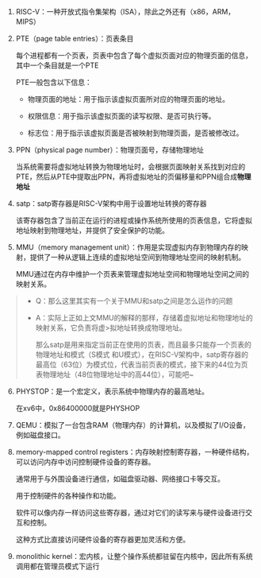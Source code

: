 1. RISC-V：一种开放式指令集架构（ISA），除此之外还有（x86，ARM，MIPS）

2. PTE（page table entries）：页表条目

   每个进程都有一个页表，页表中包含了每个虚拟页面对应的物理页面的信息，其中一个条目就是一个PTE

     PTE一般包含以下信息：

   - 物理页面的地址：用于指示该虚拟页面所对应的物理页面的地址。

   - 权限信息：用于指示该虚拟页面的读写权限、是否可执行等。

   - 标志位：用于指示该虚拟页面是否被映射到物理页面，是否被修改过。

3. PPN（physical page number）：物理页面号，存储物理地址

   当系统需要将虚拟地址转换为物理地址时，会根据页面映射关系找到对应的PTE，然后从PTE中提取出PPN，再将虚拟地址的页偏移量和PPN组合成**物理地址**

4. satp：satp寄存器是RISC-V架构中用于设置地址转换的寄存器

   该寄存器包含了当前正在运行的进程或操作系统所使用的页表信息，它将虚拟地址映射到物理地址，并提供了安全保护的功能。

5. MMU（memory management unit）：作用是实现虚拟内存到物理内存的映射，提供了一种从逻辑上连续的虚拟地址空间到物理地址空间的映射机制。

   MMU通过在内存中维护一个页表来管理虚拟地址空间和物理地址空间之间的映射关系。
> - Q：那么这里其实有一个关于MMU和satp之间是怎么运作的问题
>
> - A：实际上正如上文MMU的解释的那样，存储着虚拟地址和物理地址的映射关系，它负责将虚>拟地址转换成物理地址。
>
>   那么satp是用来指定当前正在使用的页表，而且最多只能存一个页表的物理地址和模式（S模式 和U模式），在RISC-V架构中，satp寄存器的最高位（63位）为模式位，代表当前页表的模式，接下来的44位为页表物理地址（48位物理地址中的高44位），可能吧~
>

6. PHYSTOP：是一个宏定义，表示系统中物理内存的最高地址。

   在xv6中，0x86400000就是PHYSHOP

7. QEMU：模拟了一台包含RAM（物理内存）的计算机，以及模拟了I/O设备，例如磁盘接口。

8. memory-mapped control registers：内存映射控制寄存器，一种硬件结构，可以访问内存中访问控制硬件设备的寄存器。

   通常用于与外围设备进行通信，如磁盘驱动器、网络接口卡等交互。

   用于控制硬件的各种操作和功能。

   软件可以像内存一样访问这些寄存器，通过对它们的读写来与硬件设备进行交互和控制。

   这种方式比直接访问硬件设备的寄存器更加灵活和方便。

9. monolithic kernel：宏内核，让整个操作系统都驻留在内核中，因此所有系统调用都在管理员模式下运行